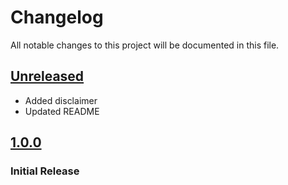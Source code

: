 # Changelog

All notable changes to this project will be documented in this file.

## [Unreleased]

- Added disclaimer
- Updated README

## [1.0.0]

### Initial Release

[Unreleased]: https://github.com/joeyagreco/pythontextnow/compare/v1.0.0...HEAD

[1.0.0]: https://github.com/joeyagreco/pythontextnow/releases/tag/v1.0.0